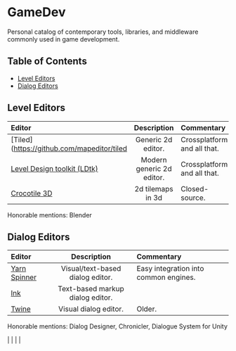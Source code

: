 # GameDev
Personal catalog of contemporary tools, libraries, and middleware commonly used in game development.

## Table of Contents
- [Level Editors](#level-editors)
- [Dialog Editors](#dialog-editors)

## Level Editors
| Editor | Description | Commentary |
|:---|:---:|:---|
| [Tiled](https://github.com/mapeditor/tiled | Generic 2d editor. | Crossplatform and all that. |
| [Level Design toolkit (LDtk)](https://github.com/deepnight/ldtk) | Modern generic 2d editor. | Crossplatform and all that. |
| [Crocotile 3D](https://crocotile3d.com/) | 2d tilemaps in 3d | Closed-source. |

Honorable mentions: Blender

## Dialog Editors
| Editor | Description | Commentary |
|:---|:---:|:---|
| [Yarn Spinner](https://github.com/YarnSpinnerTool/YarnSpinner) | Visual/text-based dialog editor. | Easy integration into common engines. |
| [Ink](https://github.com/inkle/ink) | Text-based markup dialog editor. |  |
| [Twine](https://github.com/klembot/twinejs) | Visual dialog editor. | Older. |

Honorable mentions: Dialog Designer, Chronicler, Dialogue System for Unity



| []() |  |  |
